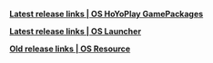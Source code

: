 **[Latest release links | OS HoYoPlay GamePackages ](https://sg-hyp-api.hoyoverse.com/hyp/hyp-connect/api/getGamePackages?game_ids[]=gopR6Cufr3&game_ids[]=4ziysqXOQ8&launcher_id=VYTpXlbWo8)**

**[Latest release links | OS Launcher ](https://sg-public-api.hoyoverse.com/event/download_porter/time_link/ys_global/genshinimpactpc/default)**

**[Old release links | OS Resource ](https://hk4e-launcher-static.hoyoverse.com/hk4e_global/mdk/launcher/api/resource?launcher_id=10&key=gcStgarh&channel_id=1&sub_channel_id=3)**
